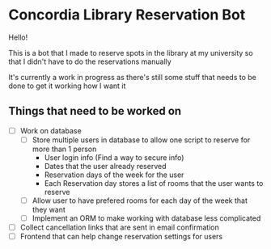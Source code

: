 # Concordia Library Reservation Bot

Hello!

This is a bot that I made to reserve spots in the library at my university so that I didn't have to do the reservations manually

It's currently a work in progress as there's still some stuff that needs to be done to get it working how I want it

## Things that need to be worked on
- [ ] Work on database
  - [ ] Store multiple users in database to allow one script to reserve for more than 1 person
    - User login info (Find a way to secure info)
    - Dates that the user already reserved
    - Reservation days of the week for the user
    - Each Reservation day stores a list of rooms that the user wants to reserve
  - [ ] Allow user to have prefered rooms for each day of the week that they want
  - [ ] Implement an ORM to make working with database less complicated
- [ ] Collect cancellation links that are sent in email confirmation
- [ ] Frontend that can help change reservation settings for users
